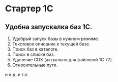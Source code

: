 # Стартер 1С

## Удобна запускалка баз 1С.

1. Удобрый запуск базы в нужном режиме.
2. Текстовое описание к текущей базе.
3. Поиск баз в каталоге.
4. Поиск в списке баз.
5. Удаление CDX (актуально для файловой 1С 77).
6. Относительные пути.

и и.д. и т.п.


